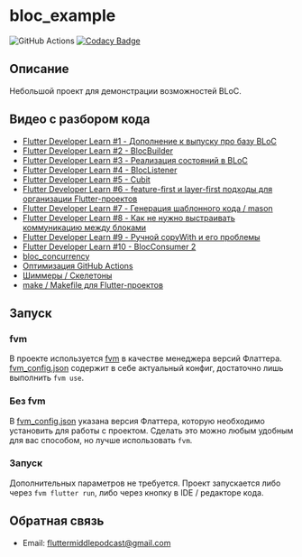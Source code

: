 # bloc_example

![GitHub Actions](https://github.com/fluttermiddlepodcast/bloc_example/actions/workflows/flutter.yaml/badge.svg)
[![Codacy Badge](https://app.codacy.com/project/badge/Grade/c2980a7a10754a23bb6cae75dc767991)](https://app.codacy.com/gh/fluttermiddlepodcast/bloc_example/dashboard?utm_source=gh&utm_medium=referral&utm_content=&utm_campaign=Badge_grade)

## Описание

Небольшой проект для демонстрации возможностей BLoC.

## Видео с разбором кода

- [Flutter Developer Learn #1 - Дополнение к выпуску про базу BLoC](https://youtu.be/GO1AWSdlCEI)
- [Flutter Developer Learn #2 - BlocBuilder](https://youtu.be/98iF13KKdss)
- [Flutter Developer Learn #3 - Реализация состояний в BLoC](https://youtu.be/YBLzMV9dVmI)
- [Flutter Developer Learn #4 - BlocListener](https://youtu.be/3rMMqciUd4Y)
- [Flutter Developer Learn #5 - Cubit](https://youtu.be/CuaeQJBcBYA)
- [Flutter Developer Learn #6 - feature-first и layer-first подходы для организации Flutter-проектов](https://youtu.be/WTnIakTAU3I)
- [Flutter Developer Learn #7 - Генерация шаблонного кода / mason](https://youtu.be/yVxDoe88foU)
- [Flutter Developer Learn #8 - Как не нужно выстраивать коммуникацию между блоками](https://youtu.be/tLquqILV_j4)
- [Flutter Developer Learn #9 - Ручной copyWith и его проблемы](https://youtu.be/Kurlder2WdE)
- [Flutter Developer Learn #10 - BlocConsumer 2](https://youtu.be/WKjpXTSwQuU)
- [bloc_concurrency](https://youtu.be/tPSqLA7i-3U)
- [Оптимизация GitHub Actions](https://youtu.be/NxY6mGaIzKY)
- [Шиммеры / Скелетоны](https://youtu.be/L-Jgfsl1lmM)
- [make / Makefile для Flutter-проектов](https://youtu.be/CMj70A5k17E)

## Запуск

### fvm

В проекте используется [fvm](https://fvm.app/) в качестве менеджера версий Флаттера.
[fvm_config.json](./.fvm/fvm_config.json) содержит в себе актуальный конфиг, достаточно лишь выполнить `fvm use`.

### Без fvm

В [fvm_config.json](./.fvm/fvm_config.json) указана версия Флаттера, которую необходимо установить для работы с
проектом. Сделать это можно любым удобным для вас способом, но лучше использовать `fvm`.

### Запуск

Дополнительных параметров не требуется. Проект запускается либо через `fvm flutter run`, либо через кнопку в IDE /
редакторе кода.

## Обратная связь

- Email: fluttermiddlepodcast@gmail.com
